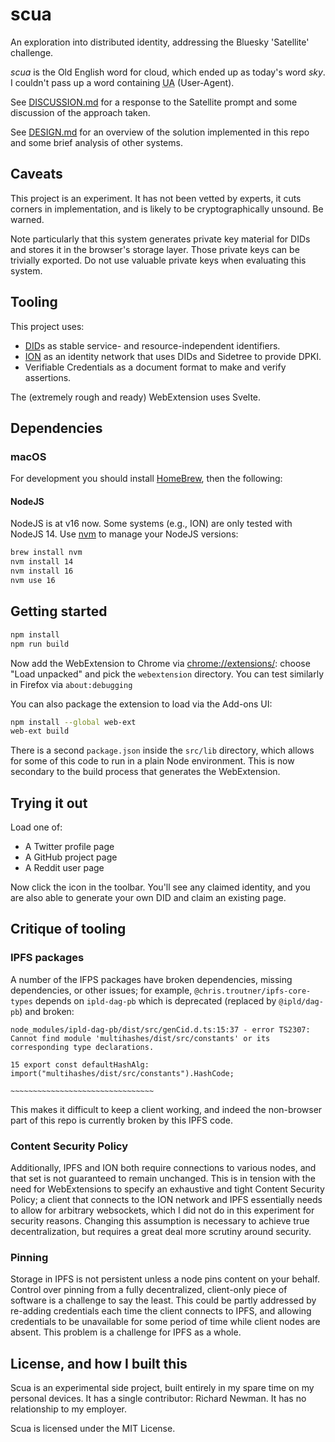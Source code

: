 # scua

An exploration into distributed identity, addressing the Bluesky 'Satellite' challenge.

*scua* is the Old English word for cloud, which ended up as today's word *sky*. I couldn't pass up a word containing <abbr title="User Agent">UA</abbr> (User-Agent).

See [DISCUSSION.md](docs/DISCUSSION.md) for a response to the Satellite prompt and some discussion of the approach taken.

See [DESIGN.md](docs/DESIGN.md) for an overview of the solution implemented in this repo and some brief analysis of other systems.

## Caveats

This project is an experiment. It has not been vetted by experts, it cuts corners in implementation, and is likely to be cryptographically unsound. Be warned.

Note particularly that this system generates private key material for DIDs and stores it in the browser's storage layer. Those private keys can be trivially exported. Do not use valuable private keys when evaluating this system.

## Tooling

This project uses:

* [DID](https://w3c-ccg.github.io/did-primer/)s as stable service- and resource-independent identifiers.
* [ION](https://blog.ipfs.io/2021-03-24-own-your-identity-with-ion/) as an identity network that uses DIDs and Sidetree to provide DPKI.
* Verifiable Credentials as a document format to make and verify assertions.

The (extremely rough and ready) WebExtension uses Svelte.

## Dependencies

### macOS

For development you should install [HomeBrew](https://brew.sh/), then the following:

#### NodeJS

NodeJS is at v16 now. Some systems (e.g., ION) are only tested with NodeJS 14. Use [nvm](https://github.com/nvm-sh/nvm) to manage your NodeJS versions:

```sh
brew install nvm
nvm install 14
nvm install 16
nvm use 16
```

## Getting started

```sh
npm install
npm run build
```

Now add the WebExtension to Chrome via [chrome://extensions/](chrome://extensions/): choose "Load unpacked" and pick the `webextension` directory. You can test similarly in Firefox via `about:debugging`

You can also package the extension to load via the Add-ons UI:

```sh
npm install --global web-ext
web-ext build
```

There is a second `package.json` inside the `src/lib` directory, which allows for some of this code to run in a plain Node environment. This is now secondary to the build process that generates the WebExtension.

## Trying it out

Load one of:

* A Twitter profile page
* A GitHub project page
* A Reddit user page

Now click the icon in the toolbar. You'll see any claimed identity, and you are also able to generate your own DID and claim an existing page.

## Critique of tooling

### IPFS packages

A number of the IFPS packages have broken dependencies, missing dependencies, or other issues; for example, `@chris.troutner/ipfs-core-types` depends on `ipld-dag-pb` which is deprecated (replaced by `@ipld/dag-pb`) and broken:

```
node_modules/ipld-dag-pb/dist/src/genCid.d.ts:15:37 - error TS2307: Cannot find module 'multihashes/dist/src/constants' or its corresponding type declarations.

15 export const defaultHashAlg: import("multihashes/dist/src/constants").HashCode;
                                       ~~~~~~~~~~~~~~~~~~~~~~~~~~~~~~~~
```

This makes it difficult to keep a client working, and indeed the non-browser part of this repo is currently broken by this IPFS code.

### Content Security Policy

Additionally, IPFS and ION both require connections to various nodes, and that set is not guaranteed to remain unchanged. This is in tension with the need for WebExtensions to specify an exhaustive and tight Content Security Policy; a client that connects to the ION network and IPFS essentially needs to allow for arbitrary websockets, which I did not do in this experiment for security reasons. Changing this assumption is necessary to achieve true decentralization, but requires a great deal more scrutiny around security.

### Pinning

Storage in IPFS is not persistent unless a node pins content on your behalf. Control over pinning from a fully decentralized, client-only piece of software is a challenge to say the least. This could be partly addressed by re-adding credentials each time the client connects to IPFS, and allowing credentials to be unavailable for some period of time while client nodes are absent. This problem is a challenge for IPFS as a whole.

## License, and how I built this

Scua is an experimental side project, built entirely in my spare time on my personal devices. It has a single contributor: Richard Newman. It has no relationship to my employer.

Scua is licensed under the MIT License.
